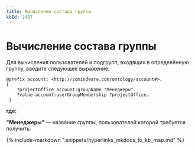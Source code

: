 ```yaml
---
title: Вычисление состава группы
kbId: 2487
---
```


# Вычисление состава группы

Для вычисления пользователей и подгрупп, входящих в определённую группу, введите следующее выражение:

```
@prefix account: <http://comindware.com/ontology/account#>.  
{  
    ?projectOffice account:groupName "Менеджеры".  
    ?value account:userGroupMembership ?projectOffice.   
 }
```

**где:**

**"Менеджеры"** — название группы, пользователей которой требуется получить.

{% include-markdown ".snippets/hyperlinks_mkdocs_to_kb_map.md" %}
